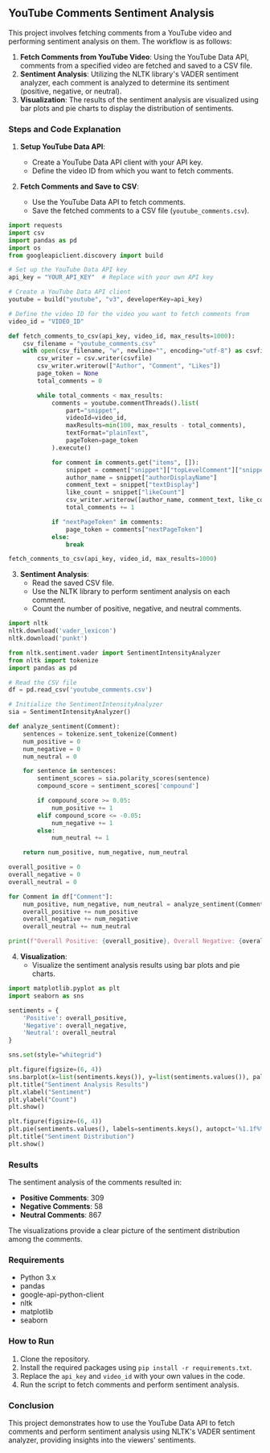 ## YouTube Comments Sentiment Analysis

This project involves fetching comments from a YouTube video and performing sentiment analysis on them. The workflow is as follows:

1. **Fetch Comments from YouTube Video**: Using the YouTube Data API, comments from a specified video are fetched and saved to a CSV file.
2. **Sentiment Analysis**: Utilizing the NLTK library's VADER sentiment analyzer, each comment is analyzed to determine its sentiment (positive, negative, or neutral).
3. **Visualization**: The results of the sentiment analysis are visualized using bar plots and pie charts to display the distribution of sentiments.

### Steps and Code Explanation

1. **Setup YouTube Data API**:
   - Create a YouTube Data API client with your API key.
   - Define the video ID from which you want to fetch comments.
   
2. **Fetch Comments and Save to CSV**:
   - Use the YouTube Data API to fetch comments.
   - Save the fetched comments to a CSV file (`youtube_comments.csv`).

```python
import requests
import csv
import pandas as pd
import os
from googleapiclient.discovery import build

# Set up the YouTube Data API key
api_key = "YOUR_API_KEY"  # Replace with your own API key

# Create a YouTube Data API client
youtube = build("youtube", "v3", developerKey=api_key)

# Define the video ID for the video you want to fetch comments from
video_id = "VIDEO_ID"

def fetch_comments_to_csv(api_key, video_id, max_results=1000):
    csv_filename = "youtube_comments.csv"
    with open(csv_filename, "w", newline="", encoding="utf-8") as csvfile:
        csv_writer = csv.writer(csvfile)
        csv_writer.writerow(["Author", "Comment", "Likes"])
        page_token = None
        total_comments = 0

        while total_comments < max_results:
            comments = youtube.commentThreads().list(
                part="snippet",
                videoId=video_id,
                maxResults=min(100, max_results - total_comments),
                textFormat="plainText",
                pageToken=page_token
            ).execute()

            for comment in comments.get("items", []):
                snippet = comment["snippet"]["topLevelComment"]["snippet"]
                author_name = snippet["authorDisplayName"]
                comment_text = snippet["textDisplay"]
                like_count = snippet["likeCount"]
                csv_writer.writerow([author_name, comment_text, like_count])
                total_comments += 1

            if "nextPageToken" in comments:
                page_token = comments["nextPageToken"]
            else:
                break

fetch_comments_to_csv(api_key, video_id, max_results=1000)
```

3. **Sentiment Analysis**:
   - Read the saved CSV file.
   - Use the NLTK library to perform sentiment analysis on each comment.
   - Count the number of positive, negative, and neutral comments.

```python
import nltk
nltk.download('vader_lexicon')
nltk.download('punkt')

from nltk.sentiment.vader import SentimentIntensityAnalyzer
from nltk import tokenize
import pandas as pd

# Read the CSV file
df = pd.read_csv('youtube_comments.csv')

# Initialize the SentimentIntensityAnalyzer
sia = SentimentIntensityAnalyzer()

def analyze_sentiment(Comment):
    sentences = tokenize.sent_tokenize(Comment)
    num_positive = 0
    num_negative = 0
    num_neutral = 0

    for sentence in sentences:
        sentiment_scores = sia.polarity_scores(sentence)
        compound_score = sentiment_scores['compound']

        if compound_score >= 0.05:
            num_positive += 1
        elif compound_score <= -0.05:
            num_negative += 1
        else:
            num_neutral += 1

    return num_positive, num_negative, num_neutral

overall_positive = 0
overall_negative = 0
overall_neutral = 0

for Comment in df["Comment"]:
    num_positive, num_negative, num_neutral = analyze_sentiment(Comment)
    overall_positive += num_positive
    overall_negative += num_negative
    overall_neutral += num_neutral

print(f"Overall Positive: {overall_positive}, Overall Negative: {overall_negative}, Overall Neutral: {overall_neutral}")
```

4. **Visualization**:
   - Visualize the sentiment analysis results using bar plots and pie charts.

```python
import matplotlib.pyplot as plt
import seaborn as sns

sentiments = {
    'Positive': overall_positive,
    'Negative': overall_negative,
    'Neutral': overall_neutral
}

sns.set(style="whitegrid")

plt.figure(figsize=(6, 4))
sns.barplot(x=list(sentiments.keys()), y=list(sentiments.values()), palette="viridis")
plt.title("Sentiment Analysis Results")
plt.xlabel("Sentiment")
plt.ylabel("Count")
plt.show()

plt.figure(figsize=(6, 4))
plt.pie(sentiments.values(), labels=sentiments.keys(), autopct='%1.1f%%', colors=sns.color_palette("viridis"))
plt.title("Sentiment Distribution")
plt.show()
```

### Results

The sentiment analysis of the comments resulted in:
- **Positive Comments**: 309
- **Negative Comments**: 58
- **Neutral Comments**: 867

The visualizations provide a clear picture of the sentiment distribution among the comments.

### Requirements

- Python 3.x
- pandas
- google-api-python-client
- nltk
- matplotlib
- seaborn

### How to Run

1. Clone the repository.
2. Install the required packages using `pip install -r requirements.txt`.
3. Replace the `api_key` and `video_id` with your own values in the code.
4. Run the script to fetch comments and perform sentiment analysis.

### Conclusion

This project demonstrates how to use the YouTube Data API to fetch comments and perform sentiment analysis using NLTK's VADER sentiment analyzer, providing insights into the viewers' sentiments.
